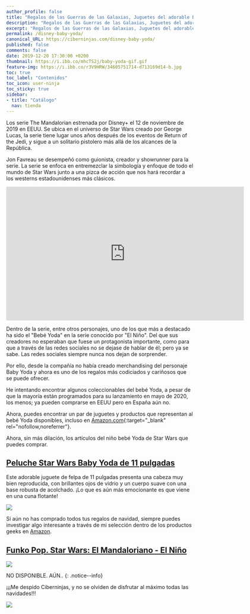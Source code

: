 ```yaml
---
author_profile: false
title: "Regalos de las Guerras de las Galaxias, Juguetes del adorable Bebe Yoda"
description: "Regalos de las Guerras de las Galaxias, Juguetes del adorable Bebe Yoda"
excerpt: "Regalos de las Guerras de las Galaxias, Juguetes del adorable Bebe Yoda"
permalink: /disney-baby-yoda/
canonical_URL: https://ciberninjas.com/disney-baby-yoda/
published: false
comments: false
date: 2019-12-20 17:30:00 +0200
thumbnail: https://i.ibb.co/mhcTS2j/baby-yoda-gif.gif
feature-img: https://i.ibb.co/r3V9HRW/34605751714-d713169d14-b.jpg
toc: true
toc_label: "Contenidos"
toc_icon: user-ninja
toc_sticky: true
sidebar:
- title: "Catálogo"
  nav: tienda
---
```


Los serie The Mandalorian estrenada por Disney+ el 12 de noviembre de 2019 en EEUU. Se ubica en el universo de Star Wars creado por George Lucas, la serie tiene lugar unos años después de los eventos de Return of the Jedi, y sigue a un solitario pistolero más allá de los alcances de la República.

Jon Favreau se desempeñó como guionista, creador y showrunner para la serie. La serie se enfoca en entremezclar la simbología y enfoque de todo el mundo de Star Wars junto a una pizca de acción que nos hará recordar a los westerns estadounidenses más clásicos.

<iframe width="640" height="360" src="https://www.youtube-nocookie.com/embed/IqZ48OcUHD8?controls=0&showinfo=0" frameborder="0" allowfullscreen></iframe><br />

Dentro de la serie, entre otros personajes, uno de los que más a destacado ha sido el "Bebé Yoda" en la serie conocido por "El Niño". Del que sus creadores no esperaban que fuese un protagonista importante, como para que a través de las redes sociales no se dejase de hablar de él; pero ya se sabe. Las redes sociales siempre nunca nos dejan de sorprender.

Por ello, desde la compañía no había creado merchandising del personaje Baby Yoda y ahora es uno de los regalos más codiciados y cariñosos que se puede ofrecer.

He intentando encontrar algunos coleccionables del bebé Yoda, a pesar de que la mayoría están programados para su lanzamiento en mayo de 2020, los menos; ya pueden comprarse en EEUU pero en España aún no.

Ahora, puedes encontrar un par de juguetes y productos que representan al bebé Yoda disponibles, incluso en [Amazon.com](https://amzn.to/2Q3LAz5){:target="_blank" rel="nofollow,noreferrer"}.

Ahora, sin más dilación, los artículos del niño bebé Yoda de Star Wars que puedes comprar.

## [Peluche Star Wars Baby Yoda de 11 pulgadas](https://amzn.to/2sICsb9)

Este adorable juguete de felpa de 11 pulgadas presenta una cabeza muy bien reproducida, con brillantes ojos de vidrio y un cuerpo suave con una base robusta de acolchado. ¡Lo que es aún más emocionante es que viene en una cuna flotante!

![](https://i.ibb.co/tZ3vKRF/image.png)

Si aún no has comprado todos tus regalos de navidad, siempre puedes investigar algo interesante a través de mi selección dentro de los productos geeks en [Amazon](/amazon/).

## [Funko Pop. Star Wars: El Mandaloriano - El Niño](https://amzn.to/34H8K3e)

![](https://i.ibb.co/pxpJsK6/image.png)

NO DISPONIBLE. AÚN..
{: .notice--info}








¡¡¡Me despido Ciberninjas, y no se olviden de disfrutar al máximo todas las navidades!!!

![](https://i.ibb.co/VBh0NtT/baby-yoda-gui-o.gif)


















